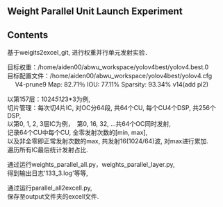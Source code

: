 ## Weight Parallel Unit Launch Experiment 

## Contents   
基于weigits2excel_git, 进行权重并行单元发射实验．   

目标权重：/home/aiden00/abwu_workspace/yolov4best/yolov4.best.0   
目标配置文件：/home/aiden00/abwu_workspace/yolov4best/yolov4.cfg     　
V4-prune9  Map: 82.71％  IOU: 77.11%  Sparsity: 93.34%  v14(add pl2)   

以第157层：1024*512*3*3为例,    
切片管理：每次切4片IC, 对OC分64段, 共64个CU, 每个CU4个DSP, 共256个DSP,   
以第0, 1, 2, 3层IC为例，　第0, 16, 32, ...共64个OC同时发射,   
记录64个CU中每个CU, 全零发射次数的[min, max],   
以及非全零即正常发射次数的max, 共发射16(1024/64)波, 对max进行累加.   
遍历所有IC最后统计发射占比.   

通过运行weights_parallel_all.py，weights_parallel_layer.py,   
得到输出日志'133_3.log'等等,   

通过运行parallel_all2excell.py,   
保存至output文件夹的excell文件.   
